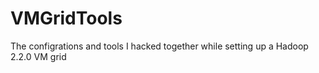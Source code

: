 VMGridTools
===========

The configrations and tools I hacked together while setting up a Hadoop 2.2.0 VM grid
